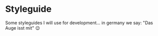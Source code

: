 # Styleguide
Some styleguides I will use for development... in germany we say: "Das Auge isst mit" 😉
